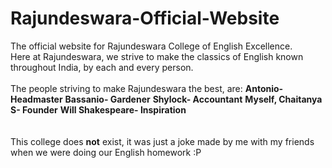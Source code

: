 # Rajundeswara-Official-Website
The official website for Rajundeswara College of English Excellence.
<br>
Here at Rajundeswara, we strive to make the classics of English known throughout India, by each and every person.
<br>
<br>
The people striving to make Rajundeswara the best, are:
<b>Antonio- Headmaster</b>
<b>Bassanio- Gardener</b>
<b>Shylock- Accountant</b>
<b>Myself, Chaitanya S- Founder</b>
<b>Will Shakespeare- Inspiration</b>
<br>
<br>
<br>
This college does <b>not</b> exist, it was just a joke made by me with my friends when we were doing our English homework :P
